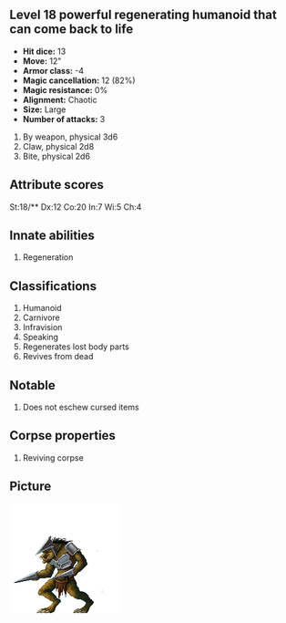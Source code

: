 ## Level 18 powerful regenerating humanoid that can come back to life

- **Hit dice:** 13
- **Move:** 12"
- **Armor class:** -4
- **Magic cancellation:** 12 (82%)
- **Magic resistance:** 0%
- **Alignment:** Chaotic
- **Size:** Large
- **Number of attacks:** 3
1. By weapon, physical 3d6
2. Claw, physical 2d8
3. Bite, physical 2d6

## Attribute scores

St:18/** Dx:12 Co:20 In:7 Wi:5 Ch:4

## Innate abilities

1. Regeneration

## Classifications

1. Humanoid
2. Carnivore
3. Infravision
4. Speaking
5. Regenerates lost body parts
6. Revives from dead

## Notable

1. Does not eschew cursed items

## Corpse properties

1. Reviving corpse

## Picture

![War troll](https://github.com/hyvanmielenpelit/GnollHackTileSet/blob/main/Monsters/war_troll/war_troll.png)
